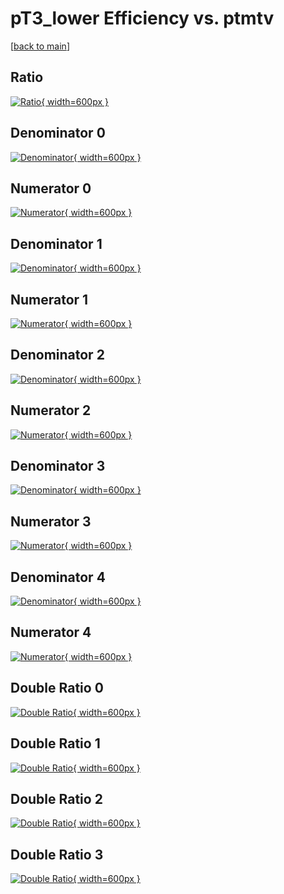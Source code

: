 # pT3_lower Efficiency vs. ptmtv

[[back to main](./)]



## Ratio

[![Ratio](../mtv/var/pT3_lower_vtr_0_1_eff_ptmtv.png){ width=600px }](../mtv/var/pT3_lower_vtr_0_1_eff_ptmtv.pdf)

## Denominator 0

[![Denominator](../mtv/den/pT3_lower_vtr_0_1_eff_ptmtv_den0.png){ width=600px }](../mtv/den/pT3_lower_vtr_0_1_eff_ptmtv_den0.pdf)

## Numerator 0

[![Numerator](../mtv/num/pT3_lower_vtr_0_1_eff_ptmtv_num0.png){ width=600px }](../mtv/num/pT3_lower_vtr_0_1_eff_ptmtv_num0.pdf)

## Denominator 1

[![Denominator](../mtv/den/pT3_lower_vtr_0_1_eff_ptmtv_den1.png){ width=600px }](../mtv/den/pT3_lower_vtr_0_1_eff_ptmtv_den1.pdf)

## Numerator 1

[![Numerator](../mtv/num/pT3_lower_vtr_0_1_eff_ptmtv_num1.png){ width=600px }](../mtv/num/pT3_lower_vtr_0_1_eff_ptmtv_num1.pdf)

## Denominator 2

[![Denominator](../mtv/den/pT3_lower_vtr_0_1_eff_ptmtv_den2.png){ width=600px }](../mtv/den/pT3_lower_vtr_0_1_eff_ptmtv_den2.pdf)

## Numerator 2

[![Numerator](../mtv/num/pT3_lower_vtr_0_1_eff_ptmtv_num2.png){ width=600px }](../mtv/num/pT3_lower_vtr_0_1_eff_ptmtv_num2.pdf)

## Denominator 3

[![Denominator](../mtv/den/pT3_lower_vtr_0_1_eff_ptmtv_den3.png){ width=600px }](../mtv/den/pT3_lower_vtr_0_1_eff_ptmtv_den3.pdf)

## Numerator 3

[![Numerator](../mtv/num/pT3_lower_vtr_0_1_eff_ptmtv_num3.png){ width=600px }](../mtv/num/pT3_lower_vtr_0_1_eff_ptmtv_num3.pdf)

## Denominator 4

[![Denominator](../mtv/den/pT3_lower_vtr_0_1_eff_ptmtv_den4.png){ width=600px }](../mtv/den/pT3_lower_vtr_0_1_eff_ptmtv_den4.pdf)

## Numerator 4

[![Numerator](../mtv/num/pT3_lower_vtr_0_1_eff_ptmtv_num4.png){ width=600px }](../mtv/num/pT3_lower_vtr_0_1_eff_ptmtv_num4.pdf)

## Double Ratio 0

[![Double Ratio](../mtv/ratio/pT3_lower_vtr_0_1_eff_ptmtv_ratio0.png){ width=600px }](../mtv/ratio/pT3_lower_vtr_0_1_eff_ptmtv_ratio0.pdf)

## Double Ratio 1

[![Double Ratio](../mtv/ratio/pT3_lower_vtr_0_1_eff_ptmtv_ratio1.png){ width=600px }](../mtv/ratio/pT3_lower_vtr_0_1_eff_ptmtv_ratio1.pdf)

## Double Ratio 2

[![Double Ratio](../mtv/ratio/pT3_lower_vtr_0_1_eff_ptmtv_ratio2.png){ width=600px }](../mtv/ratio/pT3_lower_vtr_0_1_eff_ptmtv_ratio2.pdf)

## Double Ratio 3

[![Double Ratio](../mtv/ratio/pT3_lower_vtr_0_1_eff_ptmtv_ratio3.png){ width=600px }](../mtv/ratio/pT3_lower_vtr_0_1_eff_ptmtv_ratio3.pdf)

